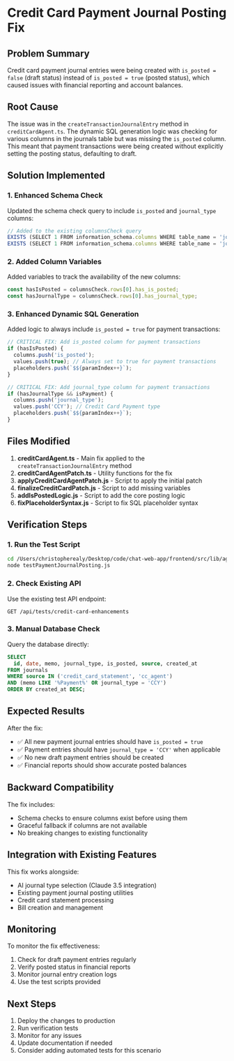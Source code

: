 # Credit Card Payment Journal Posting Fix

## Problem Summary
Credit card payment journal entries were being created with `is_posted = false` (draft status) instead of `is_posted = true` (posted status), which caused issues with financial reporting and account balances.

## Root Cause
The issue was in the `createTransactionJournalEntry` method in `creditCardAgent.ts`. The dynamic SQL generation logic was checking for various columns in the journals table but was missing the `is_posted` column. This meant that payment transactions were being created without explicitly setting the posting status, defaulting to draft.

## Solution Implemented

### 1. Enhanced Schema Check
Updated the schema check query to include `is_posted` and `journal_type` columns:

```typescript
// Added to the existing columnsCheck query
EXISTS (SELECT 1 FROM information_schema.columns WHERE table_name = 'journals' AND column_name = 'is_posted') as has_is_posted,
EXISTS (SELECT 1 FROM information_schema.columns WHERE table_name = 'journals' AND column_name = 'journal_type') as has_journal_type
```

### 2. Added Column Variables
Added variables to track the availability of the new columns:

```typescript
const hasIsPosted = columnsCheck.rows[0].has_is_posted;
const hasJournalType = columnsCheck.rows[0].has_journal_type;
```

### 3. Enhanced Dynamic SQL Generation
Added logic to always include `is_posted = true` for payment transactions:

```typescript
// CRITICAL FIX: Add is_posted column for payment transactions
if (hasIsPosted) {
  columns.push('is_posted');
  values.push(true); // Always set to true for payment transactions
  placeholders.push(`$${paramIndex++}`);
}

// CRITICAL FIX: Add journal_type column for payment transactions
if (hasJournalType && isPayment) {
  columns.push('journal_type');
  values.push('CCY'); // Credit Card Payment type
  placeholders.push(`$${paramIndex++}`);
}
```

## Files Modified

1. **creditCardAgent.ts** - Main fix applied to the `createTransactionJournalEntry` method
2. **creditCardAgentPatch.ts** - Utility functions for the fix
3. **applyCreditCardAgentPatch.js** - Script to apply the initial patch
4. **finalizeCreditCardPatch.js** - Script to add missing variables
5. **addIsPostedLogic.js** - Script to add the core posting logic
6. **fixPlaceholderSyntax.js** - Script to fix SQL placeholder syntax

## Verification Steps

### 1. Run the Test Script
```bash
cd /Users/christopherealy/Desktop/code/chat-web-app/frontend/src/lib/agents
node testPaymentJournalPosting.js
```

### 2. Check Existing API
Use the existing test API endpoint:
```
GET /api/tests/credit-card-enhancements
```

### 3. Manual Database Check
Query the database directly:
```sql
SELECT 
  id, date, memo, journal_type, is_posted, source, created_at
FROM journals 
WHERE source IN ('credit_card_statement', 'cc_agent')
AND (memo LIKE '%Payment%' OR journal_type = 'CCY')
ORDER BY created_at DESC;
```

## Expected Results

After the fix:
- ✅ All new payment journal entries should have `is_posted = true`
- ✅ Payment entries should have `journal_type = 'CCY'` when applicable
- ✅ No new draft payment entries should be created
- ✅ Financial reports should show accurate posted balances

## Backward Compatibility

The fix includes:
- Schema checks to ensure columns exist before using them
- Graceful fallback if columns are not available
- No breaking changes to existing functionality

## Integration with Existing Features

This fix works alongside:
- AI journal type selection (Claude 3.5 integration)
- Existing payment journal posting utilities
- Credit card statement processing
- Bill creation and management

## Monitoring

To monitor the fix effectiveness:
1. Check for draft payment entries regularly
2. Verify posted status in financial reports
3. Monitor journal entry creation logs
4. Use the test scripts provided

## Next Steps

1. Deploy the changes to production
2. Run verification tests
3. Monitor for any issues
4. Update documentation if needed
5. Consider adding automated tests for this scenario
